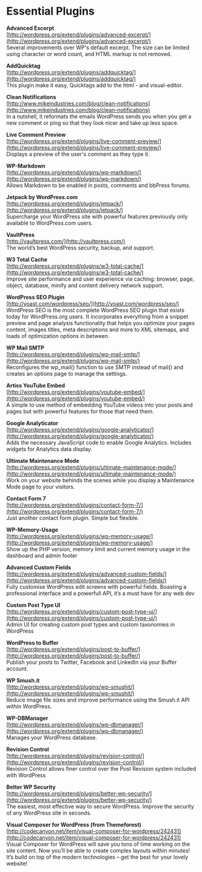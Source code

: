 # Essential Plugins

**Advanced Excerpt**  
[http://wordpress.org/extend/plugins/advanced-excerpt/](http://wordpress.org/extend/plugins/advanced-excerpt/)  
Several improvements over WP's default excerpt. The size can be limited using character or word count, and HTML markup is not removed.

**AddQuicktag**  
[http://wordpress.org/extend/plugins/addquicktag/](http://wordpress.org/extend/plugins/addquicktag/)  
This plugin make it easy, Quicktags add to the html - and visual-editor.

**Clean Notifications**  
[http://www.mikeindustries.com/blog/clean-notifications](http://www.mikeindustries.com/blog/clean-notifications)  
In a nutshell, it reformats the emails WordPress sends you when you get a new comment or ping so that they look nicer and take up less space.

**Live Comment Preview**  
[http://wordpress.org/extend/plugins/live-comment-preview/](http://wordpress.org/extend/plugins/live-comment-preview/)  
Displays a preview of the user's comment as they type it.

**WP-Markdown**  
[http://wordpress.org/extend/plugins/wp-markdown/](http://wordpress.org/extend/plugins/wp-markdown/)  
Allows Markdown to be enabled in posts, comments and bbPress forums.

**Jetpack by WordPress.com**  
[http://wordpress.org/extend/plugins/jetpack/](http://wordpress.org/extend/plugins/jetpack/)  
Supercharge your WordPress site with powerful features previously only available to WordPress.com users.

**VaultPress**  
[http://vaultpress.com/](http://vaultpress.com/)  
The world’s best WordPress security, backup, and support.

**W3 Total Cache**  
[http://wordpress.org/extend/plugins/w3-total-cache/](http://wordpress.org/extend/plugins/w3-total-cache/)  
Improve site performance and user experience via caching: browser, page, object, database, minify and content delivery network support.

**WordPress SEO Plugin**  
[http://yoast.com/wordpress/seo/](http://yoast.com/wordpress/seo/)  
WordPress SEO is the most complete WordPress SEO plugin that exists today for WordPress.org users. It incorporates everything from a snippet preview and page analysis functionality that helps you optimize your pages content, images titles, meta descriptions and more to XML sitemaps, and loads of optimization options in between.

**WP Mail SMTP**  
[http://wordpress.org/extend/plugins/wp-mail-smtp/](http://wordpress.org/extend/plugins/wp-mail-smtp/)  
Reconfigures the wp_mail() function to use SMTP instead of mail() and creates an options page to manage the settings.

**Artiss YouTube Embed**  
[http://wordpress.org/extend/plugins/youtube-embed/](http://wordpress.org/extend/plugins/youtube-embed/)  
A simple to use method of embedding YouTube videos into your posts and pages but with powerful features for those that need them.

**Google Analyticator**  
[http://wordpress.org/extend/plugins/google-analyticator/](http://wordpress.org/extend/plugins/google-analyticator/)  
Adds the necessary JavaScript code to enable Google Analytics. Includes widgets for Analytics data display.

**Ultimate Maintenance Mode**  
[http://wordpress.org/extend/plugins/ultimate-maintenance-mode/](http://wordpress.org/extend/plugins/ultimate-maintenance-mode/)  
Work on your website behinds the scenes while you display a Maintenance Mode page to your visitors.

**Contact Form 7**  
[http://wordpress.org/extend/plugins/contact-form-7/](http://wordpress.org/extend/plugins/contact-form-7/)  
Just another contact form plugin. Simple but flexible.

**WP-Memory-Usage**  
[http://wordpress.org/extend/plugins/wp-memory-usage/](http://wordpress.org/extend/plugins/wp-memory-usage/)  
Show up the PHP version, memory limit and current memory usage in the dashboard and admin footer

**Advanced Custom Fields**  
[http://wordpress.org/extend/plugins/advanced-custom-fields/](http://wordpress.org/extend/plugins/advanced-custom-fields/)  
Fully customise WordPress edit screens with powerful fields. Boasting a professional interface and a powerfull API, it’s a must have for any web dev

**Custom Post Type UI**  
[http://wordpress.org/extend/plugins/custom-post-type-ui/](http://wordpress.org/extend/plugins/custom-post-type-ui/)  
Admin UI for creating custom post types and custom taxonomies in WordPress

**WordPress to Buffer**  
[http://wordpress.org/extend/plugins/post-to-buffer/](http://wordpress.org/extend/plugins/post-to-buffer/)  
Publish your posts to Twitter, Facebook and LinkedIn via your Buffer account.

**WP Smush.it**  
[http://wordpress.org/extend/plugins/wp-smushit/](http://wordpress.org/extend/plugins/wp-smushit/)  
Reduce image file sizes and improve performance using the Smush.it API within WordPress.

**WP-DBManager**  
[http://wordpress.org/extend/plugins/wp-dbmanager/](http://wordpress.org/extend/plugins/wp-dbmanager/)  
Manages your WordPress database.

**Revision Control**  
[http://wordpress.org/extend/plugins/revision-control/](http://wordpress.org/extend/plugins/revision-control/)  
Revision Control allows finer control over the Post Revision system included with WordPress

**Better WP Security**  
[http://wordpress.org/extend/plugins/better-wp-security/](http://wordpress.org/extend/plugins/better-wp-security/)  
The easiest, most effective way to secure WordPress. Improve the security of any WordPress site in seconds.

**Visual Composer for WordPress (from Themeforest)**  
[http://codecanyon.net/item/visual-composer-for-wordpress/242431](http://codecanyon.net/item/visual-composer-for-wordpress/242431)  
Visual Composer for WordPress will save you tons of time working on the site content. Now you’ll be able to create complex layouts within minutes! It’s build on top of the modern technologies – get the best for your lovely website!
